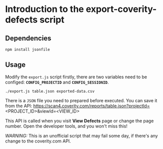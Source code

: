 Introduction to the export-coverity-defects script
==================================================

Dependencies
------------

```
npm install jsonfile
```

Usage
-----

Modify the `export.js` script firstly, there are two variables need to be configed: **`CONFIG_PROJECTID`** and **`CONFIG_SESSIONID`**.

```
./export.js table.json exported-data.csv
```

There is a `JSON` file you need to prepared before executed. You can save it from the API: https://scan4.coverity.com/reports/table.json?projectId=<PROJECT_ID>&viewId=<VIEW_ID>

This API is called when you visit **View Defects** page or change the page number. Open the developer tools, and you won't miss this!

*WARNING:* This is an unofficial script that may fail some day, if there's any change to the coverity.com API.
